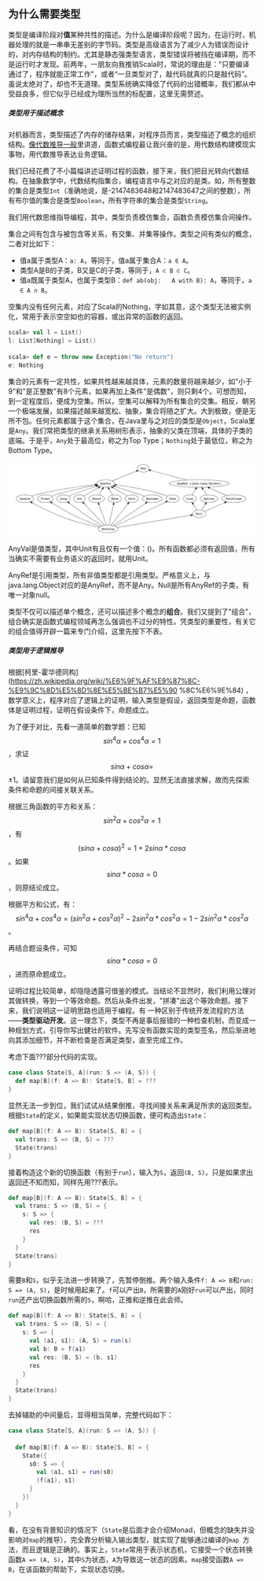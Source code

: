 ## 为什么需要类型

类型是编译阶段对**值**某种共性的描述。为什么是编译阶段呢？因为，在运行时，机器处理的就是一串串无差别的字节码。类型是高级语言为了减少人为错误而设计的，对内存结构的制约。尤其是静态强类型语言，类型错误将被挡在编译期，而不是运行时才发现。前两年，一朋友向我推销Scala时，常说的理由是："只要编译通过了，程序就能正常工作"，或者“一旦类型对了，敲代码就真的只是敲代码”。虽说太绝对了，却也不无道理。类型系统确实降低了代码的出错概率，我们都从中受益良多，但它似乎已经成为理所当然的标配置，这里无需赘述。

##### 类型用于描述概念

对机器而言，类型描述了内存的储存结果，对程序员而言，类型描述了概念的组织结构。[像代数推导一般](5_function/6_fp_algebra.md)里讲道，函数式编程最让我兴奋的是，用代数结构建模现实事物，用代数推导表达业务逻辑。

我们已经花费了不小篇幅讲述证明过程的函数，接下来，我们把目光转向代数结构。在抽象数学中，代数结构指集合，编程语言中与之对应的是类。如，所有整数的集合是类型`Int`（准确地说，是-2147483648和2147483647之间的整数），所有布尔值的集合是类型`Boolean`，所有字符串的集合是类型`String`。

我们用代数思维指导编程，其中，类型负责模仿集合，函数负责模仿集合间操作。

集合之间有包含与被包含等关系，有交集、并集等操作。类型之间有类似的概念，二者对比如下：

* 值a属于类型A：`a: A`，等同于，值a属于集合A：`a ∈ A`。
* 类型A是B的子类，B又是C的子类，等同于，`A ⊂ B ⊂ C`。
* 值a既属于类型A，也属于类型B：`def ab(obj:	 A with	B):	A`，等同于，`a ∈ A ∩ B`。

空集内没有任何元素，对应了Scala的Nothing，字如其意，这个类型无法被实例化，常用于表示空空如也的容器，或出异常的函数的返回。
```scala
scala> val l = List()
l: List[Nothing] = List()

scala> def e = throw new Exception("No return")
e: Nothing
```

集合的元素有一定共性，如果共性越来越具体，元素的数量将越来越少，如"小于9"和"是正整数"有8个元素，如果再加上条件"是偶数"，则只剩4个。可想而知，到一定程度后，便成为空集。所以，空集可以解释为所有集合的交集。相反，朝另一个极端发展，如果描述越来越宽松、抽象，集合将随之扩大。大到极致，便是无所不包。任何元素都属于这个集合，在Java里与之对应的类型是`Object`，Scala里是`Any`。我们常把类型的继承关系用树形表示，抽象的父类在顶端，具体的子类的底端。于是乎，`Any`处于最高位，称之为Top Type；`Nothing`处于最低位，称之为Bottom Type。

![](/imgs/type_diagram.jpeg)

<div class="alert alert-info">
<p>AnyVal是值类型，其中Unit有且仅有一个值：()。所有函数都必须有返回值，所有当确实不需要有业务语义的返回时，就用Unit。
</p>
AnyRef是引用类型，所有非值类型都是引用类型。严格意义上，与java.lang.Object对应的是AnyRef，而不是Any。Null是所有AnyRef的子类，有唯一对象null。
</div>

类型不仅可以描述单个概念，还可以描述多个概念的**组合**。我们又提到了"组合"，组合确实是函数式编程领域再怎么强调也不过分的特性。凭类型的重要性，有关它的组合值得开辟一篇来专门介绍，这里先按下不表。

##### 类型用于逻辑推导

根据[柯里-霍华德同构](https://zh.wikipedia.org/wiki/%E6%9F%AF%E9%87%8C-%E9%9C%8D%E5%8D%8E%E5%BE%B7%E5%90 %8C%E6%9E%84) ，数学意义上，程序对应了逻辑上的证明，输入类型是假设，返回类型是命题，函数体是证明过程，证明在假设条件下，命题成立。

为了便于对比，先看一道简单的数学题：已知$$sin^4\alpha + cos^4\alpha = 1$$，求证$$sin\alpha + cos\alpha = 
$$±1。请留意我们是如何从已知条件得到结论的。显然无法直接求解，故而先探索条件和命题的间接关联关系。

根据三角函数的平方和关系：$$sin^2\alpha + cos^2\alpha = 1$$，有$$(sin\alpha + cos\alpha)^2 = 1 + 2sin\alpha*cos\alpha$$。如果$$sin\alpha*cos\alpha = 0$$，则原结论成立。

根据平方和公式，有：$$sin^4\alpha + cos^4\alpha = (sin^2\alpha + cos^2\alpha)^2 
 -2sin^2\alpha*cos^2\alpha = 1 - 2sin^2\alpha*cos^2\alpha$$。
 
再结合题设条件，可知$$sin\alpha*cos\alpha = 0$$，进而原命题成立。

证明过程比较简单，却隐隐透露可借鉴的模式。当结论不显然时，我们利用公理对其做转换，等到一个等效命题。然后从条件出发，"拼凑"出这个等效命题。接下来，我们说明这一证明思路也适用于编程。有
一种区别于传统开发流程的方法——**类型驱动开发**。这一理念下，类型不再是事后报错的一种检查机制，而变成一种规划方式，引导你写出健壮的软件。先写没有函数实现的类型签名，然后渐进地向其添加细节，并不断检查是否满足类型，直至完成工作。

考虑下面???部分代码的实现。
```scala
case class State[S, A](run: S => (A, S)) {
  def map[B](f: A => B): State[S, B] = ???
}
```
显然无法一步到位，我们试试从结果倒推，寻找间接关系来满足所求的返回类型。根据`State`的定义，如果能实现状态切换函数，便可构造出`State`：
```scala
def map[B](f: A => B): State[S, B] = {
  val trans: S => (B, S) = ???
  State(trans)
}
```
接着构造这个新的切换函数（有别于`run`），输入为`S`，返回`(B, S)`，只是如果求出返回还不知而知，同样先用???表示。
```scala
def map[B](f: A => B): State[S, B] = {
  val trans: S => (B, S) = {
    s: S => {
      val res: (B, S) = ???
      res
    }
  }
  State(trans)
}
```
需要`B`和`S`，似乎无法进一步转换了，先暂停倒推。两个输入条件`f: A => B`和`run: S => (A, S)`，是时候用起来了。`f`可以产出`B`，所需要的`A`刚好`run`可以产出，同时`run`还产出切换函数所需的`S`，啊哈，正推和逆推在此会师。
```scala
def map[B](f: A => B): State[S, B] = {
  val trans: S => (B, S) = {
    s: S => {
      val (a1, s1): (A, S) = run(s)
      val b: B = f(a1)
      val res: (B, S) = (b, s1)
      res
    }
  }
  State(trans)
}
```
去掉辅助的中间量后，显得相当简单，完整代码如下：
```scala
case class State[S, A](run: S => (A, S)) {

  def map[B](f: A => B): State[S, B] = {
    State({
      s0: S => {
        val (a1, s1) = run(s0)
        (f(a1), s1)
      }
    })
  }
}
```
看，在没有背景知识的情况下（`State`是后面才会介绍Monad，但概念的缺失并没影响对`map`的推导），完全靠分析输入输出类型，就实现了能够通过编译的`map
`方法，而且逻辑是正确的。事实上，`State`常用于表示状态机，它接受一个状态转换函数`A => (A, S)`，其中`S`为状态，`A`为导致这一状态的因素。`map`接受函数`A => B`，在该函数的帮助下，实现状态切换。
